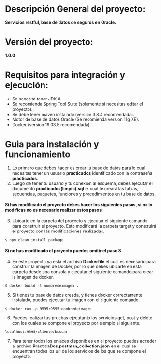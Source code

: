 # Descripción General del proyecto: 
**Servicios restful, base de datos de seguros en Oracle.**

# Versión del proyecto:
**1.0.0**

# Requisitos para integración y ejecución:
* Se necesita tener JDK 8.
* Se recomienda Spring Tool Suite (solamente si necesitas editar el proyecto).
* Se debe tener maven instalado (versión 3.8.4 recomendada).
* Motor de base de datos Oracle (Se recomienda versión 11g XE).
* Docker (version 19.03.5 recomendada).

# Guia para instalación y funcionamiento

1. Lo primero que debes hacer es crear tu base de datos para lo cual necesitas tener un usuario **practicados** identificado con la contraseña **practicados**.
2. Luego de tener tu usuario y tu conexión al esquema, debes ejecutar el documento **practicados(limpio).sql** el cual te creará las tablas, secuencias, paquetes, funciones y procedimientos en tu base de datos.

#### Si has modificado el proyecto debes hacer los siguientes pasos, si no lo modificas no es necesario realizar estos pasos:

3. Ubicarte en la carpeta del proyecto y ejecutar el siguiente comando para construir el proyecto. Esto modificará la carpeta target y construirá el proyecto con las modificaciones realizadas.

`$ npm clean install package`

#### Si no has modificado el proyecto puedes omitir el paso 3

4. En este proyecto ya está el archivo **Dockerfile** el cual es necesario para construir la imagen de Docker, por lo que debes ubicarte en esta carpeta desde una consola y ejecutar el siguiente comando para crear la imagen de docker.

`$ docker build -t nombredeimagen .`

5. Si tienes tu base de datos creada, y tienes docker correctamente instalado, puedes ejecutar tu imagen con el siguiente comando.

`$ docker run -p 9595:9595 nombredeimagen`

6. Puedes realizar tus pruebas ejecutanto los servicios get, post y delete con los cuales se compone el proyecto por ejemplo el siguiente.

`localhost:9595/cliente/buscar`

7. Para tener todos los enlaces disponibles en el proyecto puedes acceder al archivo **PracticaDos.postman_collection.json** en el cual se encuentran todos los url de los servicios de los que se compone el proyecto.